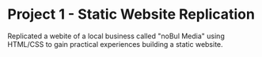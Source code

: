 # Project 1 - Static Website Replication
Replicated a webite of a local business called "noBul Media" using HTML/CSS
to gain practical experiences building a static website.
